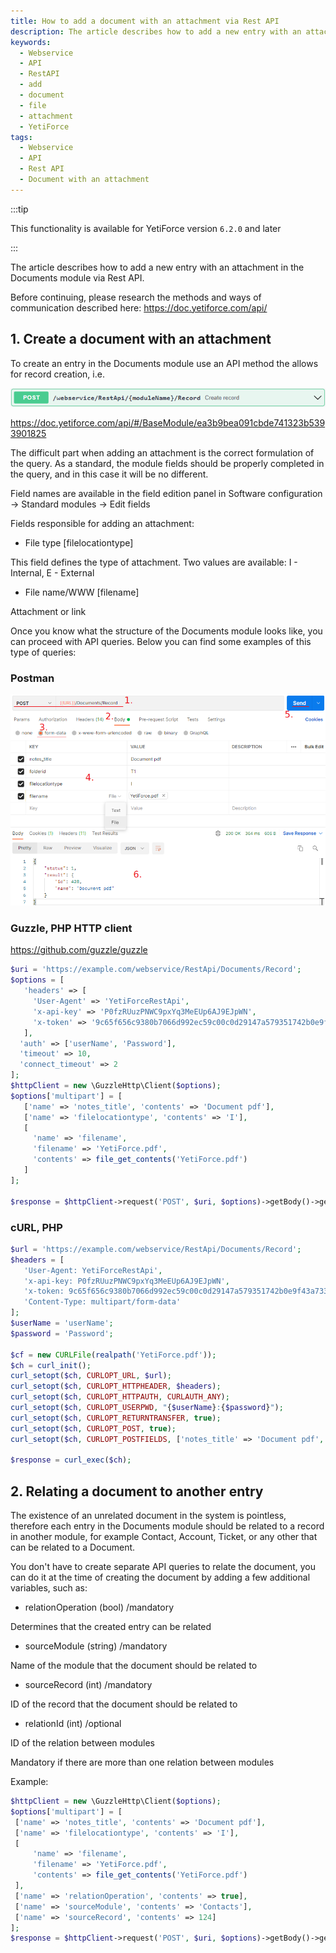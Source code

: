 ```yaml
---
title: How to add a document with an attachment via Rest API
description: The article describes how to add a new entry with an attachment in the Documents module via Rest API.
keywords:
  - Webservice
  - API
  - RestAPI
  - add
  - document
  - file
  - attachment
  - YetiForce
tags:
  - Webservice
  - API
  - Rest API
  - Document with an attachment
---
```


:::tip

This functionality is available for YetiForce version `6.2.0` and later

:::

The article describes how to add a new entry with an attachment in the Documents module via Rest API.

Before continuing, please research the methods and ways of communication described here: https://doc.yetiforce.com/api/

## 1. Create a document with an attachment

To create an entry in the Documents module use an API method the allows for record creation, i.e.

![create-record](create-record.png)

https://doc.yetiforce.com/api/#/BaseModule/ea3b9bea091cbde741323b5393901825

The difficult part when adding an attachment is the correct formulation of the query. As a standard, the module fields should be properly completed in the query, and in this case it will be no different.

Field names are available in the field edition panel in Software configuration → Standard modules → Edit fields

Fields responsible for adding an attachment:

- File type [filelocationtype]

 This field defines the type of attachment. Two values are available: I - Internal, E - External

- File name/WWW [filename]

 Attachment or link

Once you know what the structure of the Documents module looks like, you can proceed with API queries. Below you can find some examples of this type of queries:

### Postman

![create record Postman](create-record-PostmanApiDoc2.png)

### Guzzle, PHP HTTP client

https://github.com/guzzle/guzzle

```php
$uri = 'https://example.com/webservice/RestApi/Documents/Record';
$options = [
   'headers' => [
     'User-Agent' => 'YetiForceRestApi',
     'x-api-key' => 'P0fzRUuzPNWC9pxYq3MeEUp6AJ9EJpWN',
     'x-token' => '9c65f656c9380b7066d992ec59c00c0d29147a579351742b0e9f43a73312f5be',
   ],
  'auth' => ['userName', 'Password'],
  'timeout' => 10,
  'connect_timeout' => 2
];
$httpClient = new \GuzzleHttp\Client($options);
$options['multipart'] = [
   ['name' => 'notes_title', 'contents' => 'Document pdf'],
   ['name' => 'filelocationtype', 'contents' => 'I'],
   [
     'name' => 'filename',
     'filename' => 'YetiForce.pdf',
     'contents' => file_get_contents('YetiForce.pdf')
   ]
];

$response = $httpClient->request('POST', $uri, $options)->getBody()->getContents();
```

### cURL, PHP

```php
$url = 'https://example.com/webservice/RestApi/Documents/Record';
$headers = [
   'User-Agent: YetiForceRestApi',
   'x-api-key: P0fzRUuzPNWC9pxYq3MeEUp6AJ9EJpWN',
   'x-token: 9c65f656c9380b7066d992ec59c00c0d29147a579351742b0e9f43a73312f5be',
   'Content-Type: multipart/form-data'
];
$userName = 'userName';
$password = 'Password';

$cf = new CURLFile(realpath('YetiForce.pdf'));
$ch = curl_init();
curl_setopt($ch, CURLOPT_URL, $url);
curl_setopt($ch, CURLOPT_HTTPHEADER, $headers);
curl_setopt($ch, CURLOPT_HTTPAUTH, CURLAUTH_ANY);
curl_setopt($ch, CURLOPT_USERPWD, "{$userName}:{$password}");
curl_setopt($ch, CURLOPT_RETURNTRANSFER, true);
curl_setopt($ch, CURLOPT_POST, true);
curl_setopt($ch, CURLOPT_POSTFIELDS, ['notes_title' => 'Document pdf', 'filelocationtype' => 'I', 'filename' => $cf]);

$response = curl_exec($ch);
```

## 2. Relating a document to another entry

The existence of an unrelated document in the system is pointless, therefore each entry in the Documents module should be related to a record in another module, for example Contact, Account, Ticket, or any other that can be related to a Document.

You don't have to create separate API queries to relate the document, you can do it at the time of creating the document by adding a few additional variables, such as:

- relationOperation (bool) /mandatory

 Determines that the created entry can be related

- sourceModule (string) /mandatory

 Name of the module that the document should be related to

- sourceRecord (int) /mandatory

 ID of the record that the document should be related to

- relationId (int) /optional

 ID of the relation between modules

 Mandatory if there are more than one relation between modules

Example:

```php
$httpClient = new \GuzzleHttp\Client($options);
$options['multipart'] = [
 ['name' => 'notes_title', 'contents' => 'Document pdf'],
 ['name' => 'filelocationtype', 'contents' => 'I'],
 [
     'name' => 'filename',
     'filename' => 'YetiForce.pdf',
     'contents' => file_get_contents('YetiForce.pdf')
 ],
 ['name' => 'relationOperation', 'contents' => true],
 ['name' => 'sourceModule', 'contents' => 'Contacts'],
 ['name' => 'sourceRecord', 'contents' => 124]
];
$response = $httpClient->request('POST', $uri, $options)->getBody()->getContents();
```
